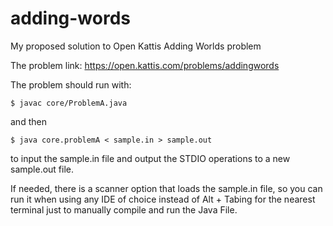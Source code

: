 # adding-words
My proposed solution to Open Kattis Adding Worlds problem

The problem link: https://open.kattis.com/problems/addingwords

The problem should run with:

```$ javac core/ProblemA.java```

and then

```$ java core.problemA < sample.in > sample.out```

to input the sample.in file and output the STDIO operations to a new sample.out file.

If needed, there is a scanner option that loads the sample.in file, so you can run it when using any IDE of choice
instead of Alt + Tabing for the nearest terminal just to manually compile and run the Java File.

